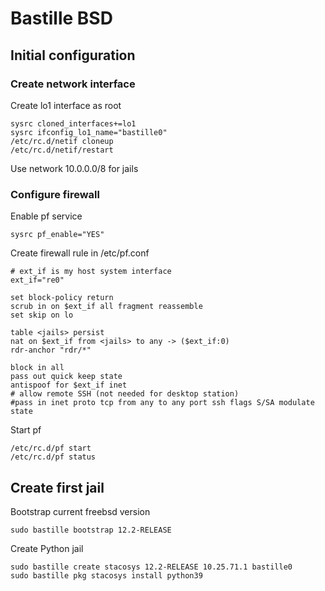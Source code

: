 # Bastille BSD 

## Initial configuration

### Create network interface

Create lo1 interface  as root

    sysrc cloned_interfaces+=lo1
    sysrc ifconfig_lo1_name="bastille0"
    /etc/rc.d/netif cloneup
    /etc/rc.d/netif/restart

Use network 10.0.0.0/8 for jails

### Configure firewall

Enable pf service

    sysrc pf_enable="YES"

Create firewall rule in /etc/pf.conf

	# ext_if is my host system interface
	ext_if="re0"
	 
	set block-policy return
	scrub in on $ext_if all fragment reassemble
	set skip on lo
	 
	table <jails> persist
	nat on $ext_if from <jails> to any -> ($ext_if:0)
	rdr-anchor "rdr/*"
     
	block in all
	pass out quick keep state
	antispoof for $ext_if inet
	# allow remote SSH (not needed for desktop station)
	#pass in inet proto tcp from any to any port ssh flags S/SA modulate state

Start  pf

    /etc/rc.d/pf start
    /etc/rc.d/pf status

## Create first jail

Bootstrap current freebsd version

    sudo bastille bootstrap 12.2-RELEASE

Create Python jail

    sudo bastille create stacosys 12.2-RELEASE 10.25.71.1 bastille0
    sudo bastille pkg stacosys install python39

